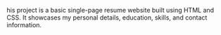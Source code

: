 his project is a basic single-page resume website built using HTML and CSS. It showcases my personal details, education, skills, and contact information.
